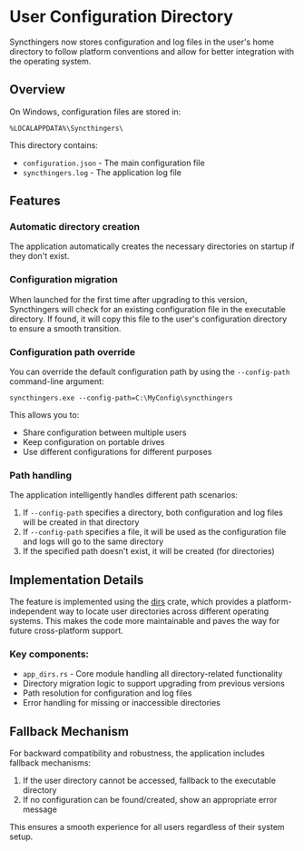 # User Configuration Directory

Syncthingers now stores configuration and log files in the user's home directory to follow platform conventions and allow for better integration with the operating system.

## Overview

On Windows, configuration files are stored in:
```
%LOCALAPPDATA%\Syncthingers\
```

This directory contains:
- `configuration.json` - The main configuration file
- `syncthingers.log` - The application log file

## Features

### Automatic directory creation

The application automatically creates the necessary directories on startup if they don't exist.

### Configuration migration

When launched for the first time after upgrading to this version, Syncthingers will check for an existing configuration file in the executable directory. If found, it will copy this file to the user's configuration directory to ensure a smooth transition.

### Configuration path override

You can override the default configuration path by using the `--config-path` command-line argument:

```
syncthingers.exe --config-path=C:\MyConfig\syncthingers
```

This allows you to:
- Share configuration between multiple users
- Keep configuration on portable drives
- Use different configurations for different purposes

### Path handling

The application intelligently handles different path scenarios:

1. If `--config-path` specifies a directory, both configuration and log files will be created in that directory
2. If `--config-path` specifies a file, it will be used as the configuration file and logs will go to the same directory
3. If the specified path doesn't exist, it will be created (for directories)

## Implementation Details

The feature is implemented using the [dirs](https://crates.io/crates/dirs) crate, which provides a platform-independent way to locate user directories across different operating systems. This makes the code more maintainable and paves the way for future cross-platform support.

### Key components:

- `app_dirs.rs` - Core module handling all directory-related functionality
- Directory migration logic to support upgrading from previous versions
- Path resolution for configuration and log files
- Error handling for missing or inaccessible directories

## Fallback Mechanism

For backward compatibility and robustness, the application includes fallback mechanisms:

1. If the user directory cannot be accessed, fallback to the executable directory
2. If no configuration can be found/created, show an appropriate error message

This ensures a smooth experience for all users regardless of their system setup.
